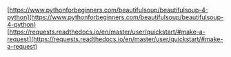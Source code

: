 [https://www.pythonforbeginners.com/beautifulsoup/beautifulsoup-4-python](https://www.pythonforbeginners.com/beautifulsoup/beautifulsoup-4-python)
[https://requests.readthedocs.io/en/master/user/quickstart/#make-a-request](https://requests.readthedocs.io/en/master/user/quickstart/#make-a-request)
